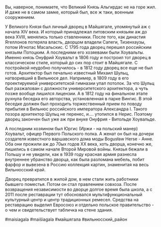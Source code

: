 Вы, наверное, понимаете, что Великий Князь Альгирдас не на горе жил. И даже не в самом замке, который был, все ж таки, военным сооружением.

У Великого Князя был личный дворец в Майшягале, упомянутый аж с начала XIV века. И который принадлежал литовским князьям аж до века XVIII, менялись только ставленники. После того, как династия Ягеллонов потеряла власть, дворцом владели Сапеги, Тизенхаузы, потом Игнотас Масальскис. С 1795 года дворец перешел российским князьям Потоцким. А последними его хозяевами были Хоувальты. Именно князь Онуфрий Хоувальт в 1806 году и построил тот дворец в классическом стиле, который до сих пор стоит в Майшягале. С постройкой неудобно получилось - в 1812 году дворец все еще не был готов. Архитектор был печально известный Михаил Шульц, натворивший в Вильнюсе дел. Например, в 1809 году в его проектируемой университетской гимназии упал потолок. За что Шульц был разжалован с должности университетского архитектора, а чуть позже вообще лишился лицензии. А в 1812  году на финальном этапе рухнула беседка его авторства, установленная в парке Вингис. В этой беседке должен был проходить торжественный прием по поводу прибытия в Вильнюс российского императора Александра I. Такого позора архитектор Шульц не перенес, и.... утопился в Нерис. Поэтому дворец закончен был уже аж при внуке Онуфрия - Витольде Хоувальде. 

А последним хозяином был Юргис (Иржи - на польский манер) Хоувальт, офицер Первого Польского полка. А женат он был на дочери создателя известного варшавского дома моды Bogusław Herse - Анне. Оба они прожили аж до 70ых годов ХХ века, хоть дворца, конечно же, лишились в самом начале Второй Мировой войны. Князья бежали в Польшу и не увидели, как в 1939 году красная армия разнесла внутреннее убранство дворца, как была разломана мебель, побит фарфор и вывезена в Россию коллекция картин, знаменитая на весь Вильнюсский край.

Дворец превратился в жилой дом, в нем стали жить работники бывшего поместья. Потом  он стал правлением совхоза. После возвращения независимости во дворце долгое время была школа, а с 2011 после реставрации тут обосновался мультифункциональный культурный центр и центр традиционных ремесел. Средства на реставрацию выделил Евросоюз и отдельно польское правительство - о чем и свидетельствует табличка на стене здания.

#maisiagala #maišiagala #майшягала #вильнюсский_район

